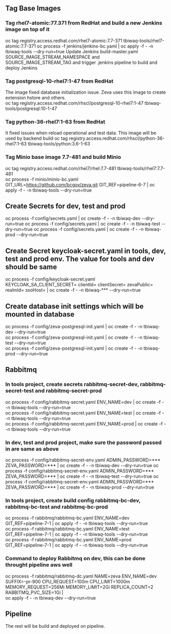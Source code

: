 ## Tag Base Images

### Tag rhel7-atomic:77.371 from RedHat and build a new Jenkins image on top of it
oc tag registry.access.redhat.com/rhel7-atomic:7.7-371 tbiwaq-tools/rhel7-atomic:7.7-371
oc process -f jenkins/jenkins-bc.yaml | oc apply -f - -n tbiwaq-tools --dry-run=true
Update Jenkins build-master.yaml SOURCE_IMAGE_STREAM_NAMESPACE and SOURCE_IMAGE_STREAM_TAG and trigger .jenkins pipeline to build and deploy Jenkins

### Tag postgresql-10-rhel7:1-47 from RedHat
The image fixed database initialization issue. Zeva uses this image to create extension hstore and others.  
oc tag registry.access.redhat.com/rhscl/postgresql-10-rhel7:1-47 tbiwaq-tools/postgresql:10-1-47

### Tag python-36-rhel7:1-63 from RedHat 
It fixed issues when reload operational and test data. This image will be used by backend build
oc tag registry.access.redhat.com/rhscl/python-36-rhel7:1-63 tbiwaq-tools/python:3.6-1-63

### Tag Minio base image 7.7-481 and build Minio
oc tag registry.access.redhat.com/rhel7/rhel:7.7-481 tbiwaq-tools/rhel7:7.7-481  
oc process -f minio/minio-bc.yaml GIT_URL=https://github.com/bcgov/zeva.git GIT_REF=pipeline-6-7 | oc apply -f - -n tbiwaq-tools --dry-run=true  

## Create Secrets for dev, test and prod
oc process -f config/secrets.yaml | oc create -f - -n tbiwaq-dev --dry-run=true
oc process -f config/secrets.yaml | oc create -f - -n tbiwaq-test --dry-run=true
oc process -f config/secrets.yaml | oc create -f - -n tbiwaq-prod --dry-run=true

## Create Secret keycloak-secret.yaml in tools, dev, test and prod env. The value for tools and dev should be same
oc process -f config/keycloak-secret.yaml KEYCLOAK_SA_CLIENT_SECRET= clientId= clientSecret= zevaPublic= realmId= ssoHost= | oc create -f - -n tbiwaq-*** --dry-run=true

## Create database init settings which will be mounted in database
oc process -f config/zeva-postgresql-init.yaml | oc create -f - -n tbiwaq-dev --dry-run=true  
oc process -f config/zeva-postgresql-init.yaml | oc create -f - -n tbiwaq-test --dry-run=true  
oc process -f config/zeva-postgresql-init.yaml | oc create -f - -n tbiwaq-prod --dry-run=true  

## Rabbitmq 

### In tools project, create secrets rabbitmq-secret-dev, rabbitmq-secret-test and rabbitmq-secret-prod
oc process -f config/rabbitmq-secret.yaml ENV_NAME=dev | oc create -f - -n tbiwaq-tools --dry-run=true  
oc process -f config/rabbitmq-secret.yaml ENV_NAME=test | oc create -f - -n tbiwaq-tools --dry-run=true  
oc process -f config/rabbitmq-secret.yaml ENV_NAME=prod | oc create -f - -n tbiwaq-tools --dry-run=true  

### In dev, test and prod project, make sure the password passed in are same as above
oc process -f config/rabbitmq-secret-env.yaml ADMIN_PASSWORD=*** ZEVA_PASSWORD=*** | oc create -f - -n tbiwaq-dev --dry-run=true
oc process -f config/rabbitmq-secret-env.yaml ADMIN_PASSWORD=*** ZEVA_PASSWORD=*** | oc create -f - -n tbiwaq-test --dry-run=true
oc process -f config/rabbitmq-secret-env.yaml ADMIN_PASSWORD=*** ZEVA_PASSWORD=*** | oc create -f - -n tbiwaq-prod --dry-run=true

### In tools project, create build config rabbitmq-bc-dev, rabbitmq-bc-test and rabbitmq-bc-prod 
oc process -f rabbitmq/rabbitmq-bc.yaml ENV_NAME=dev GIT_REF=pipeline-7-1 | oc apply -f - -n tbiwaq-tools --dry-run=true  
oc process -f rabbitmq/rabbitmq-bc.yaml ENV_NAME=test GIT_REF=pipeline-7-1 | oc apply -f - -n tbiwaq-tools --dry-run=true  
oc process -f rabbitmq/rabbitmq-bc.yaml ENV_NAME=prod GIT_REF=pipeline-7-1 | oc apply -f - -n tbiwaq-tools --dry-run=true  

### Command to deploy Rabbitmq on dev, this can be done throught pipeline aws well
oc process -f rabbitmq/rabbitmq-dc.yaml NAME=zeva ENV_NAME=dev SUFFIX=-pr-900 CPU_REQUEST=100m CPU_LIMIT=1000m MEMORY_REQUEST=256Mi MEMORY_LIMIT=2Gi REPLICA_COUNT=2 RABBITMQ_PVC_SIZE=1Gi | \
oc apply -f - -n tbiwaq-dev --dry-run=true

## Pipeline

The rest will be build and deployed on pipeline.